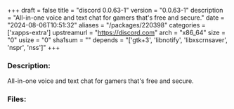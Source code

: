 +++
draft = false
title = "discord 0.0.63-1"
version = "0.0.63-1"
description = "All-in-one voice and text chat for gamers that's free and secure."
date = "2024-08-06T10:51:32"
aliases = "/packages/220398"
categories = ['xapps-extra']
upstreamurl = "https://discord.com"
arch = "x86_64"
size = "0"
usize = "0"
sha1sum = ""
depends = "['gtk+3', 'libnotify', 'libxscrnsaver', 'nspr', 'nss']"
+++
### Description: 
All-in-one voice and text chat for gamers that's free and secure.

### Files: 
